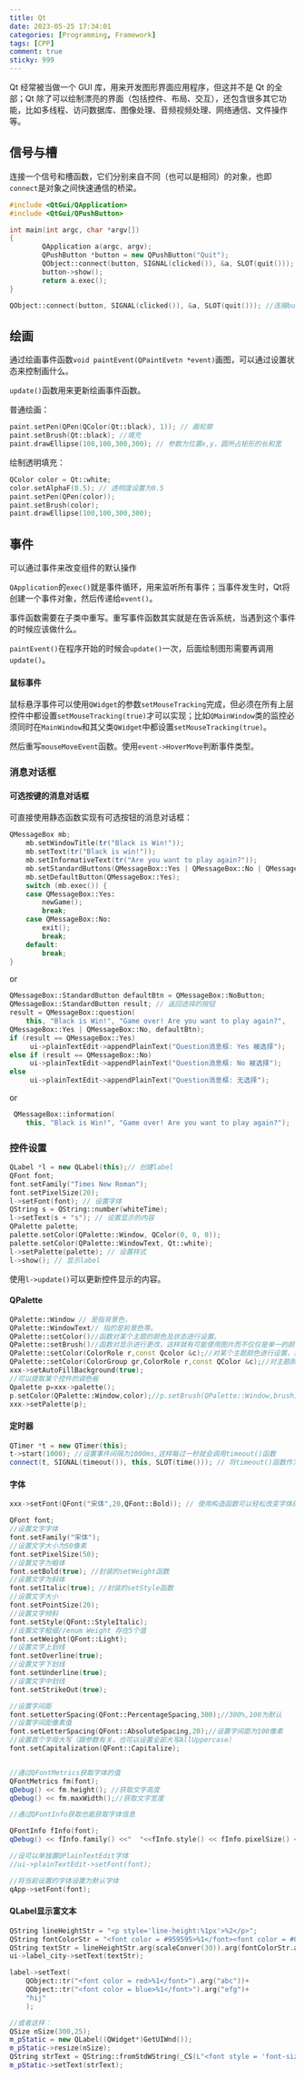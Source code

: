 ```yaml
---
title: Qt
date: 2023-05-25 17:34:01
categories: [Programming, Framework]
tags: [CPP]
comment: true
sticky: 999
---
```


Qt 经常被当做一个 GUI 库，用来开发图形界面应用程序，但这并不是 Qt 的全部；Qt 除了可以绘制漂亮的界面（包括控件、布局、交互），还包含很多其它功能，比如多线程、访问数据库、图像处理、音频视频处理、网络通信、文件操作等。

<!-- more -->

## 信号与槽

连接一个信号和槽函数，它们分别来自不同（也可以是相同）的对象，也即`connect`是对象之间快速通信的桥梁。

```cpp
#include <QtGui/QApplication> 
#include <QtGui/QPushButton> 

int main(int argc, char *argv[]) 
{ 
        QApplication a(argc, argv); 
        QPushButton *button = new QPushButton("Quit"); 
        QObject::connect(button, SIGNAL(clicked()), &a, SLOT(quit())); 
        button->show(); 
        return a.exec(); 
}
```

```cpp
QObject::connect(button, SIGNAL(clicked()), &a, SLOT(quit())); //连接button对象的clicked事件函数与程序a的quit函数 
```



## 绘画

通过绘画事件函数`void paintEvent(QPaintEvetn *event)`画图，可以通过设置状态来控制画什么。

`update()`函数用来更新绘画事件函数。

普通绘画：

```cpp
paint.setPen(QPen(QColor(Qt::black), 1)); // 画轮廓
paint.setBrush(Qt::black); //填充
paint.drawEllipse(100,100,300,300); // 参数为位置x,y，圆所占矩形的长和宽
```

绘制透明填充：

```cpp
QColor color = Qt::white;
color.setAlphaF(0.5); // 透明度设置为0.5
paint.setPen(QPen(color));
paint.setBrush(color);
paint.drawEllipse(100,100,300,300);
```

## 事件

可以通过事件来改变组件的默认操作

`QApplication`的`exec()`就是事件循环，用来监听所有事件；当事件发生时，Qt将创建一个事件对象，然后传递给`event()`。

事件函数需要在子类中重写。重写事件函数其实就是在告诉系统，当遇到这个事件的时候应该做什么。

`paintEvent()`在程序开始的时候会`update()`一次，后面绘制图形需要再调用`update()`。



#### 鼠标事件

鼠标悬浮事件可以使用`QWidget`的参数`setMouseTracking`完成，但必须在所有上层控件中都设置`setMouseTracking(true)`才可以实现；比如`QMainWindow`类的监控必须同时在`MainWindow`和其父类`QWidget`中都设置`setMouseTracking(true)`。

然后重写`mouseMoveEvent`函数。使用`event->HoverMove`判断事件类型。



### 消息对话框

#### 可选按键的消息对话框

可直接使用静态函数实现有可选按钮的消息对话框：

```cpp
QMessageBox mb;
    mb.setWindowTitle(tr("Black is Win!"));
    mb.setText(tr("Black is win!"));
    mb.setInformativeText(tr("Are you want to play again?"));
    mb.setStandardButtons(QMessageBox::Yes | QMessageBox::No | QMessageBox::Default);
    mb.setDefaultButton(QMessageBox::Yes);
    switch (mb.exec()) {
    case QMessageBox::Yes:
    	newGame();
    	break;
    case QMessageBox::No:
    	exit();
    	break;
    default:
    	break;
}
```

or

```cpp
QMessageBox::StandardButton defaultBtn = QMessageBox::NoButton;
QMessageBox::StandardButton result; // 返回选择的按钮
result = QMessageBox::question(
    this, "Black is Win!", "Game over! Are you want to play again?",
QMessageBox::Yes | QMessageBox::No, defaultBtn);
if (result == QMessageBox::Yes)
     ui->plainTextEdit->appendPlainText("Question消息框: Yes 被选择");
else if (result == QMessageBox::No)
     ui->plainTextEdit->appendPlainText("Question消息框: No 被选择");
else
     ui->plainTextEdit->appendPlainText("Question消息框: 无选择");
```

or

```c++
 QMessageBox::information(
    this, "Black is Win!", "Game over! Are you want to play again?");
```



### 控件设置

```cpp
QLabel *l = new QLabel(this);// 创建label
QFont font;
font.setFamily("Times New Roman");
font.setPixelSize(20);
l->setFont(font); // 设置字体 
QString s = QString::number(whiteTime);
l->setText(s + "s"); // 设置显示的内容
QPalette palette;
palette.setColor(QPalette::Window, QColor(0, 0, 0));
palette.setColor(QPalette::WindowText, Qt::white);
l->setPalette(palette); // 设置样式
l->show(); // 显示label
```

使用`l->update()`可以更新控件显示的内容。

#### QPalette

```cpp
QPalette::Window // 是指背景色，
QPalette::WindowText// 指的是前景色等。
QPalette::setColor()//函数对某个主题的颜色及状态进行设置。
QPalette::setBrush()//函数对显示进行更改，这样就有可能使用图片而不仅仅是单一的颜色来对主题进行填充了。
QPalette::setColor(ColorRole r,const Qcolor &c);//对某个主题颜色进行设置，并不区分状态
QPalette::setColor(ColorGroup gr,ColorRole r,const QColor &c);//对主题颜色进行设置的同时还区分了状态。
xxx->setAutoFillBackground(true);
//可以提取某个控件的调色板
Qpalette p=xxx->palette();
p.setColor(QPalette::Window,color);//p.setBrush(QPalette::Window,brush);
xxx->setPalette(p);
```

#### 定时器

```cpp
QTimer *t = new QTimer(this);
t->start(1000); //设置事件间隔为1000ms,这样每过一秒就会调用timeout()函数
connect(t, SIGNAL(timeout()), this, SLOT(time())); // 将timeout()函数作为信号与自定义槽函数time()连接起来，就可以实现一些功能
```

#### 字体

```cpp
xxx->setFont(QFont("宋体",20,QFont::Bold)); // 使用构造函数可以轻松改变字体的样式，这也同样应用于其他类型

QFont font;
//设置文字字体
font.setFamily("宋体");
//设置文字大小为50像素
font.setPixelSize(50);
//设置文字为粗体
font.setBold(true); //封装的setWeight函数
//设置文字为斜体
font.setItalic(true); //封装的setStyle函数
//设置文字大小
font.setPointSize(20);
//设置文字倾斜
font.setStyle(QFont::StyleItalic);
//设置文字粗细//enum Weight 存在5个值
font.setWeight(QFont::Light);
//设置文字上划线
font.setOverline(true);
//设置文字下划线
font.setUnderline(true);
//设置文字中划线
font.setStrikeOut(true);

//设置字间距
font.setLetterSpacing(QFont::PercentageSpacing,300);//300%,100为默认
//设置字间距像素值
font.setLetterSpacing(QFont::AbsoluteSpacing,20);//设置字间距为100像素
//设置首个字母大写（跟参数有关，也可以设置全部大写AllUppercase）
font.setCapitalization(QFont::Capitalize);


//通过QFontMetrics获取字体的值
QFontMetrics fm(font);
qDebug() << fm.height(); //获取文字高度
qDebug() << fm.maxWidth();//获取文字宽度

//通过QFontInfo获取也能获取字体信息

QFontInfo fInfo(font);
qDebug() << fInfo.family() <<"  "<<fInfo.style() << fInfo.pixelSize() << fInfo.overline();

//设可以单独置QPlainTextEdit字体
//ui->plainTextEdit->setFont(font);

//将当前设置的字体设置为默认字体
qApp->setFont(font);
```

#### QLabel显示富文本

```cpp
QString lineHeightStr = "<p style='line-height:%1px'>%2</p>";
QString fontColorStr = "<font color = #959595>%1</font><font color = #000000>%2</font>";
QString textStr = lineHeightStr.arg(scaleConver(30)).arg(fontColorStr.arg("您于14天内到达或途经：","浙江省杭州市，河南省许昌市，广州省广州市，辽宁省大连市"));
ui->label_city->setText(textStr);

label->setText(
    QObject::tr("<font color = red>%1</font>").arg("abc"))+
    QObject::tr("<font color = blue>%1</font>").arg("efg")+
    "hij"
    );

//或者这样：
QSize nSize(300,25);
m_pStatic = new QLabel((QWidget*)GetUIWnd());
m_pStatic->resize(nSize);
QString strText = QString::fromStdWString(_CS(L"<font style = 'font-size:14px; font-weight:bold'>You Can See it from this: </font> <font style = 'color:#2C5DFF; font-size:14px; font-weight:bold'> %1 </font> <font style = 'font-size:14px; font-weight:bold'>example.</font>")).arg(0);
m_pStatic->setText(strText);
```

